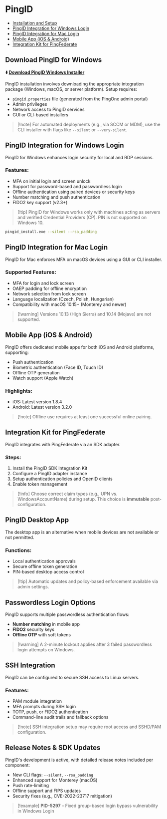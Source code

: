 # PingID

- [Installation and Setup](#download-pingid-for-windows)  
- [PingID Integration for Windows Login](#pingid-integration-for-windows-login)  
- [PingID Integration for Mac Login](#pingid-integration-for-mac-login)  
- [Mobile App (iOS & Android)](#mobile-app-ios--android)  
- [Integration Kit for PingFederate](#integration-kit-for-pingfederate)


## Download PingID for Windows

**⬇️ [Download PingID Windows Installer](*)**

PingID installation involves downloading the appropriate integration package (Windows, macOS, or server platform). Setup requires:

* `pingid.properties` file (generated from the PingOne admin portal)
* Admin privileges
* Network access to PingID services
* GUI or CLI-based installers

> \[!note]
> For automated deployments (e.g., via SCCM or MDM), use the CLI installer with flags like `--silent` or `--very-silent`.

## PingID Integration for Windows Login

PingID for Windows enhances login security for local and RDP sessions.

### Features:

* MFA on initial login and screen unlock
* Support for password-based and passwordless login
* Offline authentication using paired devices or security keys
* Number matching and push authentication
* FIDO2 key support (v2.3+)

> \[!tip]
> PingID for Windows works only with machines acting as servers and verified Credential Providers (CP). PIN is not supported on Windows 10.

```bash
pingid_install.exe --silent --rsa_padding
```

## PingID Integration for Mac Login

PingID for Mac enforces MFA on macOS devices using a GUI or CLI installer.

### Supported Features:

* MFA for login and lock screen
* OAEP padding for offline encryption
* Network selection from lock screen
* Language localization (Czech, Polish, Hungarian)
* Compatibility with macOS 10.15+ (Monterey and newer)

> \[!warning]
> Versions 10.13 (High Sierra) and 10.14 (Mojave) are not supported.

## Mobile App (iOS & Android)

PingID offers dedicated mobile apps for both iOS and Android platforms, supporting:

* Push authentication
* Biometric authentication (Face ID, Touch ID)
* Offline OTP generation
* Watch support (Apple Watch)

### Highlights:

* iOS: Latest version 1.8.4
* Android: Latest version 3.2.0

> \[!note]
> Offline use requires at least one successful online pairing.

## Integration Kit for PingFederate

PingID integrates with PingFederate via an SDK adapter.

### Steps:

1. Install the PingID SDK Integration Kit
2. Configure a PingID adapter instance
3. Setup authentication policies and OpenID clients
4. Enable token management

> \[!info]
> Choose correct claim types (e.g., UPN vs. WindowsAccountName) during setup. This choice is **immutable** post-configuration.

## PingID Desktop App

The desktop app is an alternative when mobile devices are not available or not permitted.

### Functions:

* Local authentication approvals
* Secure offline token generation
* PIN-based desktop access control

> \[!tip]
> Automatic updates and policy-based enforcement available via admin settings.

## Passwordless Login Options

PingID supports multiple passwordless authentication flows:

* **Number matching** in mobile app
* **FIDO2** security keys
* **Offline OTP** with soft tokens

> \[!warning]
> A 2-minute lockout applies after 3 failed passwordless login attempts on Windows.

## SSH Integration

PingID can be configured to secure SSH access to Linux servers.

### Features:

* PAM module integration
* MFA prompts during SSH login
* TOTP, push, or FIDO2 authentication
* Command-line audit trails and fallback options

> \[!note]
> SSH integration setup may require root access and SSHD/PAM configuration.

## Release Notes & SDK Updates

PingID's development is active, with detailed release notes included per component:

* New CLI flags: `--silent`, `--rsa_padding`
* Enhanced support for Monterey (macOS)
* Push rate-limiting
* Offline support and FIPS updates
* Security fixes (e.g., CVE-2022-23717 mitigation)

> \[!example]
> **PID-5297** – Fixed group-based login bypass vulnerability in Windows Login
